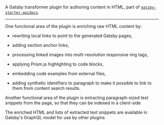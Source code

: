 A Gatsby transformer plugin for authoring content in HTML, part of
[`gatsby-starter-apidocs`](https://github.com/carrotsearch/gatsby-starter-apidocs).

---

One functional area of the plugin is enriching raw HTML content by:

* rewriting local links to point to the generated Gatsby pages,

* adding section anchor links,

* processing linked images into multi-resolution responsive img tags,

* applying Prism.js highlighting to code blocks,

* embedding code examples from external files,

* adding synthetic identifiers to paragraph to make it possible to link to them from content search results.

Another functional area of the plugin is extracting paragraph-sized text snippets from the page, so that they can be indexed in a client-side

The enriched HTML and lists of extracted text snippets are available in Gatsby's GraphQL model for use by other plugins.

